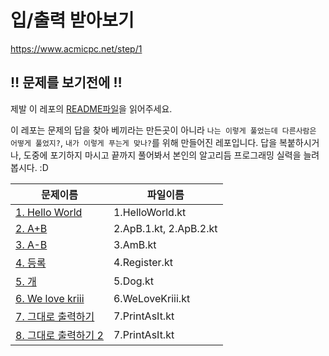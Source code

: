 # 입/출력 받아보기

https://www.acmicpc.net/step/1

## :bangbang: 문제를 보기전에 :bangbang:
제발 이 레포의 [README파일](https://github.com/opnay/KotlinAlgorithm/blob/master/README.md)을 읽어주세요.

이 레포는 문제의 답을 찾아 베끼라는 만든곳이 아니라 `나는 이렇게 풀었는데 다른사람은 어떻게 풀었지?`, `내가 이렇게 푸는게 맞나?`를 위해 만들어진 레포입니다.
답을 복붙하시거나, 도중에 포기하지 마시고 끝까지 풀어봐서 본인의 알고리듬 프로그래밍 실력을 늘려봅시다. :D

| 문제이름                                                      | 파일이름                   |
| --------------------------------------------------------- | ---------------------- |
| [1. Hello World](https://www.acmicpc.net/problem/2557)    | 1.HelloWorld.kt        |
| [2. A+B](https://www.acmicpc.net/problem/1000)            | 2.ApB.1.kt, 2.ApB.2.kt |
| [3. A-B](https://www.acmicpc.net/problem/1001)            | 3.AmB.kt               |
| [4. 등록](https://www.acmicpc.net/problem/7287)             | 4.Register.kt          |
| [5. 개](https://www.acmicpc.net/problem/10172)             | 5.Dog.kt               |
| [6. We love kriii](https://www.acmicpc.net/problem/10718) | 6.WeLoveKriii.kt       |
| [7. 그대로 출력하기](https://www.acmicpc.net/problem/11718)      | 7.PrintAsIt.kt         |
| [8. 그대로 출력하기 2](https://www.acmicpc.net/problem/11719)    | 7.PrintAsIt.kt         |
